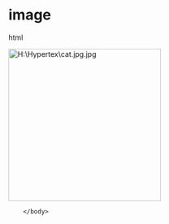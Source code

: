 # image
html
<!DOCTYPE html>
<html  lang = "en">
    <head>
        <title>Image</title>
    </head>
        <body>
            <img src="H:\Hypertex\cat.jpg.jpg" alt="H:\Hypertex\cat.jpg.jpg" style="width:300px;"> 
            

        </body>
</html>
